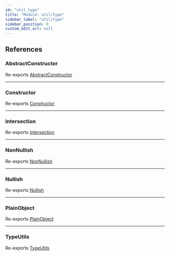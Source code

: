 ```yaml
---
id: "util_type"
title: "Module: util/type"
sidebar_label: "util/type"
sidebar_position: 0
custom_edit_url: null
---
```


## References

### AbstractConstructor

Re-exports [AbstractConstructor](util_type_abstract_constructor.md#abstractconstructor)

___

### Constructor

Re-exports [Constructor](util_type_constructor.md#constructor)

___

### Intersection

Re-exports [Intersection](util_type_intersection.md#intersection)

___

### NonNullish

Re-exports [NonNullish](util_type_non_nullish.md#nonnullish)

___

### Nullish

Re-exports [Nullish](util_type_nullish.md#nullish)

___

### PlainObject

Re-exports [PlainObject](util_type_plain_object.md#plainobject)

___

### TypeUtils

Re-exports [TypeUtils](util_type_type_utils.md#typeutils)
